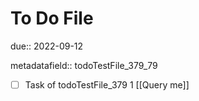 # To Do File

due:: 2022-09-12

metadatafield:: todoTestFile_379_79

- [ ] Task of todoTestFile_379 1 [[Query me]]
